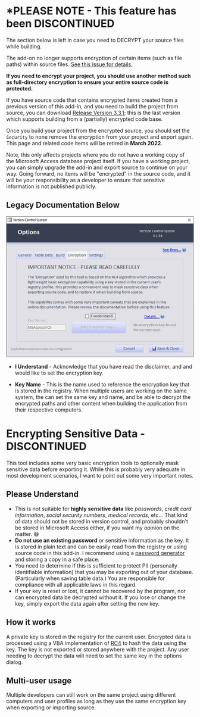 # *PLEASE NOTE - This feature has been DISCONTINUED

The section below is left in case you need to DECRYPT your source files while building. 

The add-on no longer supports encryption of certain items (such as file paths) within source files. [See this Issue for details.](https://github.com/joyfullservice/msaccess-vcs-integration/issues/193)

**If you need to encrypt your project, you should use another method such as full-directory encryption to ensure your entire source code is protected.**

If you have source code that contains encrypted items created from a previous version of this add-in, and you need to build the project from source, you can download [Release Version 3.3.1](https://github.com/joyfullservice/msaccess-vcs-integration/releases/tag/v3.3.1); this is the last version which supports building from a (partially) encrypted code base. 

Once you build your project from the encrypted source, you should set the `Security` to none remove the encryption from your project and export again. This page and related code items will be retired in **March 2022**.

Note, this only affects projects where you do not have a working copy of the Microsoft Access database project itself. If you have a working project, you can simply upgrade the add-in and export source to continue on your way. Going forward, no items will be "encrypted" in the source code, and it will be your responsibility as a developer to ensure that sensitive information is not published publicly.

## Legacy Documentation Below

![](img/options-encryption.jpg)

 * **I Understand** - Acknowledge that you have read the disclaimer, and and would like to set the encryption key.
 
 * **Key Name** - This is the name used to reference the encryption key that is stored in the registry. When multiple users are working on the same system, the can set the same key and name, and be able to decrypt the encrypted paths and other content when building the application from their respective computers.

# Encrypting Sensitive Data - DISCONTINUED

This tool includes some very basic encryption tools to optionally mask sensitive data before exporting it. While this is probably very adequate in most development scenarios, I want to point out some very important notes.

## Please Understand

* This is not suitable for **highly sensitive data** like _passwords_, _credit card information_, _social security numbers_, _medical records_, etc... That kind of data should not be stored in version control, and probably shouldn't be stored in Microsoft Access either, if you want my opinion on the matter. 😄 
* **Do not use an existing password** or sensitive information as the key. It is stored in plain text and can be easily read from the registry or using source code in this add-in. I recommend using a [password generator](https://www.lastpass.com/password-generator) and storing a copy in a safe place.
* You need to determine if this is sufficient to protect PII (personally identifiable information) that you may be exporting out of your database. (Particularly when saving table data.) You are responsible for compliance with all applicable laws in this regard.
* If your key is reset or lost, it cannot be recovered by the program, nor can encrypted data be decrypted without it. If you lose or change the key, simply export the data again after setting the new key.

## How it works

A private key is stored in the registry for the current user. Encrypted data is processed using a VBA implementation of [RC4](https://en.wikipedia.org/wiki/RC4) to hash the data using the key. The key is not exported or stored anywhere with the project. Any user needing to decrypt the data will need to set the same key in the options dialog.

## Multi-user usage

Multiple developers can still work on the same project using different computers and user profiles as long as they use the same encryption key when exporting or importing source.